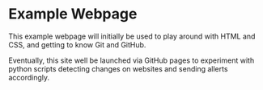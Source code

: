 # Example Webpage

This example webpage will initially be used to play around with HTML and CSS, and getting to know Git and GitHub.

Eventually, this site well be launched via GitHub pages to experiment with python scripts detecting changes on websites and sending allerts accordingly.